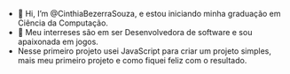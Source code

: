 - 👋 Hi, I’m @CinthiaBezerraSouza, e estou iniciando minha graduação em Ciência da Computação.
- 👀 Meu interreses são em ser Desenvolvedora de software e sou apaixonada em jogos.
- Nesse primeiro projeto usei JavaScript para criar um projeto simples, mais meu primeiro projeto e como fiquei feliz com o resultado.


<!---
CinthiaBezerraSouza/CinthiaBezerraSouza is a ✨ special ✨ repository because its `README.md` (this file) appears on your GitHub profile.
You can click the Preview link to take a look at your changes.
--->
